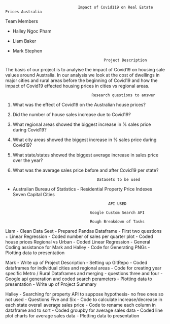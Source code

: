                                     Impact of Covid119 on Real Estate Prices Australia
    
Team Members 

- Halley Ngoc Pham 
- Liam Baker
- Mark Stephen


                                              Project Description 


The basis of our project is to analyise the impact of Covid19 on housing sale values around Australia. In our analysis we look at the cost of dwellings in major cities and rural areas before the beginning of Covid19 and how the impact of Covid19 effected housing prices in cities vs regional areas.

                                          Research questions to answer
                                          
1. What was the effect of Covid19 on the Australian house prices?

2. Did the number of house sales increase due to Covid19?

3. What regional areas showed the biggest increase in % sales price during Covid19?

4. What city areas showed the biggest increase in % sales price during Covid19?

5. What state/states showed the biggest average increase in sales price over the year?

6. What was the average sales price before and after Covid19 per state?

 
                                            Datasets to be used

- Australian Bureau of Statistics - Residential Property Price Indexes Seven Capital Cities

                                                API USED

                                        Google Custom Search API

                                        Rough Breakdown of Tasks

Liam 
    - Clean Data Seet
    - Prepared Pandas Dataframe
    - First two questions + Linear Regression
    - Coded number of sales per quarter plot
    - Coded house prices Regional vs Urban 
    - Coded Linear Regression
    - General Coding assistance for Mark and Halley
    - Code for Generating PNGs
    - Plotting data to presentation 

Mark 
    - Write up of Project Description
    - Setting up GitRepo
    - Coded dataframes for individual cities and regional areas
    - Code for creating year specific Metro / Rural Dataframes and merging
    - questions three and four
    - Google api generation and coded search perameters 
    - Plotting data to presentation
    - Write up of Project Summary 

Halley 
    - Searching for property API to suppose hypothesis- no free ones so not used
    - Questions Five and Six
    - Code to calculate increase/decrease in each state overall average sales price
    - Code to rename each column in dataframe and to sort
    - Coded groupby for average sales data
    - Coded line plot charts for average sales data
    - Plotting data to presentation
    




